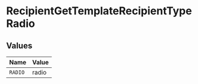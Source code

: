 # RecipientGetTemplateRecipientTypeRadio


## Values

| Name    | Value   |
| ------- | ------- |
| `RADIO` | radio   |